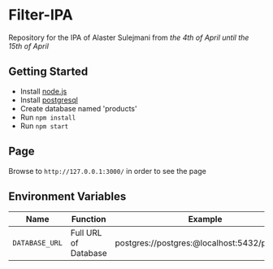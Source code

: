 # Filter-IPA
Repository for the IPA of Alaster Sulejmani from *the 4th of April until the 15th of April*

## Getting Started
- Install [node.js](https://nodejs.org/en/)
- Install [postgresql](http://www.postgresql.org/download/)
- Create database named 'products'
- Run `npm install`
- Run `npm start`

## Page

Browse to `http://127.0.0.1:3000/` in order to see the page

## Environment Variables

|Name|Function|Example|
|---|---|---|
|`DATABASE_URL`| Full URL of Database | postgres://postgres:@localhost:5432/products |
